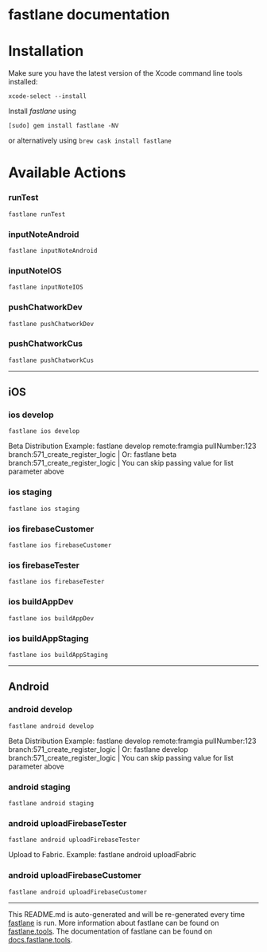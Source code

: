 fastlane documentation
================
# Installation

Make sure you have the latest version of the Xcode command line tools installed:

```
xcode-select --install
```

Install _fastlane_ using
```
[sudo] gem install fastlane -NV
```
or alternatively using `brew cask install fastlane`

# Available Actions
### runTest
```
fastlane runTest
```

### inputNoteAndroid
```
fastlane inputNoteAndroid
```

### inputNoteIOS
```
fastlane inputNoteIOS
```

### pushChatworkDev
```
fastlane pushChatworkDev
```

### pushChatworkCus
```
fastlane pushChatworkCus
```


----

## iOS
### ios develop
```
fastlane ios develop
```
Beta Distribution
Example:  fastlane develop remote:framgia pullNumber:123 branch:571_create_register_logic  |
Or: fastlane beta branch:571_create_register_logic   |
You can skip passing value for list parameter above
### ios staging
```
fastlane ios staging
```

### ios firebaseCustomer
```
fastlane ios firebaseCustomer
```

### ios firebaseTester
```
fastlane ios firebaseTester
```

### ios buildAppDev
```
fastlane ios buildAppDev
```

### ios buildAppStaging
```
fastlane ios buildAppStaging
```


----

## Android
### android develop
```
fastlane android develop
```
Beta Distribution
	Example:  fastlane develop remote:framgia pullNumber:123 branch:571_create_register_logic  |
	Or: fastlane develop branch:571_create_register_logic   |
	You can skip passing value for list parameter above
### android staging
```
fastlane android staging
```

### android uploadFirebaseTester
```
fastlane android uploadFirebaseTester
```
Upload to Fabric.
Example:  fastlane android  uploadFabric 
### android uploadFirebaseCustomer
```
fastlane android uploadFirebaseCustomer
```


----

This README.md is auto-generated and will be re-generated every time [fastlane](https://fastlane.tools) is run.
More information about fastlane can be found on [fastlane.tools](https://fastlane.tools).
The documentation of fastlane can be found on [docs.fastlane.tools](https://docs.fastlane.tools).
